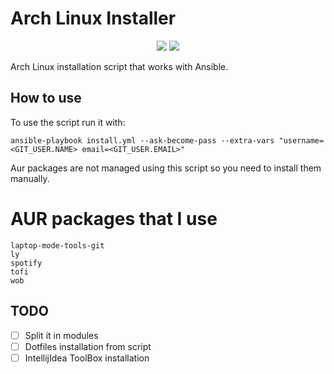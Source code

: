# Arch Linux Installer
<p align="center">
  <a>
    <img src=https://img.shields.io/badge/Arch%20Linux-1793D1?logo=arch-linux&logoColor=fff&style=for-the-badge/>
  </a>
  <a>
    <img src=https://img.shields.io/badge/ansible-%231A1918.svg?style=for-the-badge&logo=ansible&logoColor=white/>
  </a>
</p>

Arch Linux installation script that works with Ansible.

## How to use
To use the script run it with:
```
ansible-playbook install.yml --ask-become-pass --extra-vars "username=<GIT_USER.NAME> email=<GIT_USER.EMAIL>"
```

Aur packages are not managed using this script so you need to install them
manually.

# AUR packages that I use
```
laptop-mode-tools-git
ly
spotify
tofi
wob
```

## TODO
- [ ] Split it in modules
- [ ] Dotfiles installation from script
- [ ] IntellijIdea ToolBox installation
